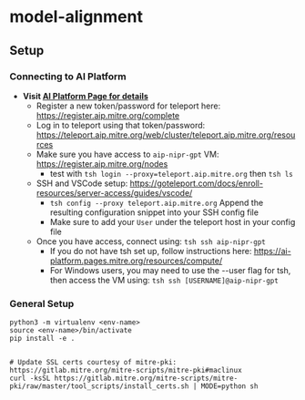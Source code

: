 # model-alignment


## Setup 


### Connecting to AI Platform

- **Visit [AI Platform Page for details](https://ai-platform.pages.mitre.org/resources/compute/)**
  - Register a new token/password for teleport here: https://register.aip.mitre.org/complete
  - Log in to teleport using that token/password: https://teleport.aip.mitre.org/web/cluster/teleport.aip.mitre.org/resources
  - Make sure you have access to `aip-nipr-gpt` VM: https://register.aip.mitre.org/nodes
    - test with `tsh login --proxy=teleport.aip.mitre.org` then `tsh ls`
  - SSH and VSCode setup: https://goteleport.com/docs/enroll-resources/server-access/guides/vscode/
    - `tsh config --proxy teleport.aip.mitre.org` Append the resulting configuration snippet into your SSH config file
    - Make sure to add your `User` under the teleport host in your config file
  - Once you have access, connect using: `tsh ssh aip-nipr-gpt`
    - If you do not have tsh set up, follow instructions here: https://ai-platform.pages.mitre.org/resources/compute/
    - For Windows users, you may need to use the --user flag for tsh, then access the VM using: `tsh ssh [USERNAME]@aip-nipr-gpt`

### General Setup

```
python3 -m virtualenv <env-name>
source <env-name>/bin/activate
pip install -e .


# Update SSL certs courtesy of mitre-pki: https://gitlab.mitre.org/mitre-scripts/mitre-pki#maclinux
curl -ksSL https://gitlab.mitre.org/mitre-scripts/mitre-pki/raw/master/tool_scripts/install_certs.sh | MODE=python sh

```
